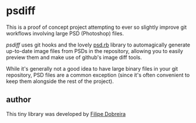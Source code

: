 # psdiff

This is a proof of concept project attempting to ever so slightly improve git workflows involving large PSD (Photoshop) files.

*psdiff* uses git hooks and the lovely [psd.rb](https://github.com/layervault/psd.rb)
library to automagically generate up-to-date image files from PSDs in the repository,
allowing you to easily preview them and make use of github's image diff tools.

While it's generally not a good idea to have large binary files in your git repository, PSD files are a common exception (since it's often convenient to keep them alongside the rest of the project).

## author

This tiny library was developed by [Filipe Dobreira](https://github.com/filp)